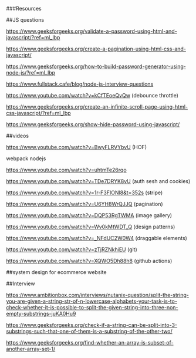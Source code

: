 ###Resources

##JS questions

https://www.geeksforgeeks.org/validate-a-password-using-html-and-javascript/?ref=ml_lbp

https://www.geeksforgeeks.org/create-a-pagination-using-html-css-and-javascript/

https://www.geeksforgeeks.org/how-to-build-password-generator-using-node-js/?ref=ml_lbp

https://www.fullstack.cafe/blog/node-js-interview-questions

https://www.youtube.com/watch?v=kCfTEoeQvQw (debounce throttle)

https://www.geeksforgeeks.org/create-an-infinite-scroll-page-using-html-css-javascript/?ref=ml_lbp

https://www.geeksforgeeks.org/show-hide-password-using-javascript/


##videos

https://www.youtube.com/watch?v=BwyFLRVYbvU (HOF)

webpack nodejs

https://www.youtube.com/watch?v=uhtmTe26rqo

https://www.youtube.com/watch?v=TDe7DRYK8vU (auth sesh and cookies)

https://www.youtube.com/watch?v=1r-F3FIONl8&t=352s (stripe)

https://www.youtube.com/watch?v=U6YH8WrQJJQ (pagination)

https://www.youtube.com/watch?v=DQP53RgTWMA (image gallery)

https://www.youtube.com/watch?v=Wv0kMtWDT_Q (design patterns)

https://www.youtube.com/watch?v=_NFdUC2W0W4 (draggable elements)

https://www.youtube.com/watch?v=zTjRZNkhiEU (git)

https://www.youtube.com/watch?v=XQWO5Dh88h8 (github actions)



##system design for ecommerce website

##Interview

https://www.ambitionbox.com/interviews/nutanix-question/split-the-string-you-are-given-a-string-str-of-n-lowercase-alphabets-your-task-is-to-check-whether-it-is-possible-to-split-the-given-string-into-three-non-empty-substrings-juKA0Hu9

https://www.geeksforgeeks.org/check-if-a-string-can-be-split-into-3-substrings-such-that-one-of-them-is-a-substring-of-the-other-two/

https://www.geeksforgeeks.org/find-whether-an-array-is-subset-of-another-array-set-1/


